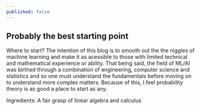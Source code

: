 ```yaml
---
published: false
---
```

## Probably the best starting point

Where to start? The intention of this blog is to smooth out the the niggles of machine learning and make it as acessible to those with limited technical and mathematical experience or ability. That being said, the field of ML/AI was birthed through a combination of engineering, computer science and statistics and so one must understand the fundamentals before moving on to understand more complex matters. Because of this, I feel probability theory is as good a place to start as any. 

Ingredients:
A fair grasp of linear algebra and calculus
